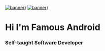 [![banner]([https://github.com/Styles-Theandriod/Styles-Theandriod/main/.github/images/linkedin.jpeg))](https://www.smoljames.com)
[![banner]([https://raw.githubusercontent.com/Styles-Theandriod/Styles-Theandriod/main/.github/images/linkedin.jpeg))](https://www.smoljames.com)


# Hi I'm Famous Android
### Self-taught Software Developer
